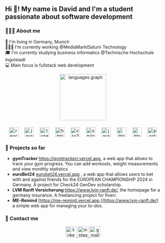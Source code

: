 <h2 align="left">Hi 👋! My name is David and I'm a student passionate about software development</h2>
 
###

### 🙋🏻‍♂️ About me
 📍  I'm living in Germany, Munich <br />
👩🏻‍💻 I'm currently working @MediaMarktSaturn Technology <br />
🎓 I'm currently studying business informatics @Technische Hochschule Ingolstadt <br />
💻 Main focus is fullstack web development <br />

<div align="center">
<!-- <img src="https://github-readme-stats.vercel.app/api?username=luffdavid&hide_title=false&hide_rank=false&show_icons=true&include_all_commits=true&count_private=true&disable_animations=false&theme=dracula&locale=en&hide_border=false" height="150" alt="stats graph"  /> -->
<img src="https://github-readme-stats.vercel.app/api/top-langs?username=luffdavid&locale=en&hide_title=false&layout=compact&card_width=320&langs_count=5&theme=dracula&hide_border=false" height="150" alt="languages graph"  />
</div>
 
###
 
<div align="center">
<img src="https://cdn.jsdelivr.net/gh/devicons/devicon/icons/react/react-original.svg" height="30" alt="react logo"  />
<img width="12" />
<img src="https://cdn.jsdelivr.net/gh/devicons/devicon/icons/javascript/javascript-original.svg" height="30" alt="javascript logo"  />
<img width="12" />
<img src="https://cdn.jsdelivr.net/gh/devicons/devicon/icons/typescript/typescript-original.svg" height="30" alt="typescript logo"  />
<img width="12" />
<img src="https://cdn.jsdelivr.net/gh/devicons/devicon/icons/html5/html5-original.svg" height="30" alt="html5 logo"  />
<img width="12" />
<img src="https://cdn.jsdelivr.net/gh/devicons/devicon/icons/css3/css3-original.svg" height="30" alt="css3 logo"  />
<img width="12" />
<img src="https://cdn.jsdelivr.net/gh/devicons/devicon/icons/spring/spring-original.svg" height="30" alt="spring logo"  />
<img width="12" />
<img src="https://cdn.jsdelivr.net/gh/devicons/devicon/icons/java/java-original.svg" height="30" alt="java logo"  />
<img width="12" />
<img src="https://cdn.jsdelivr.net/gh/devicons/devicon/icons/mongodb/mongodb-original.svg" height="30" alt="mongodb logo"  />
<img width="12" />
<img src="https://cdn.jsdelivr.net/gh/devicons/devicon/icons/mysql/mysql-original.svg" height="30" alt="mysql logo"  />
<img width="12" />
<img src="https://cdn.jsdelivr.net/gh/devicons/devicon/icons/postgresql/postgresql-original.svg" height="30" alt="postgresql logo"  />
</div>

### 🚀 Projects so far
- <b>gymTracker </b> https://gymtrackerr.vercel.app, a web app that allows to track your gym progress. You can add workouts, weight measurements and view monthly statistics  <br />
- <b>euroBet24</b> [eurobet24.vercel.app](https://eurobet24.vercel.app/) </b>, a web app that allows users to bet with and against friends for the EUROPEAN CHAMPIONSHIP 2024 in Germany. A project for Check24 GenDev scholarship. <br />
- <b>LVM Ranft Versicherung </b> https://www.lvm-ranft.de/, the homepage for a germany insurance. A freelancing project for fiverr.  <br />
- <b>ME-Remind </b> [https://me-remind.vercel.app,](https://www.lvm-ranft.de/) a simple web app for managing your to-dos.

### 💬 Contact me
 
<div align="center">
<a href="linkedin.com/in/david-luff-228985223" target="_blank">
<img src="https://img.shields.io/static/v1?message=LinkedIn&logo=linkedin&label=&color=0077B5&logoColor=white&labelColor=&style=for-the-badge" height="35" alt="linkedin logo"  />
</a>
<a href="daavid.luff" target="_blank">
<img src="https://img.shields.io/static/v1?message=Instagram&logo=instagram&label=&color=E4405F&logoColor=white&labelColor=&style=for-the-badge" height="35" alt="instagram logo"  />
</a>
<a href="david.luff03@gmail.com" target="_blank">
<img src="https://img.shields.io/static/v1?message=Gmail&logo=gmail&label=&color=D14836&logoColor=white&labelColor=&style=for-the-badge" height="35" alt="gmail logo"  />
</a>
</div>
 
###
 
<br clear="both">
 

 
###
